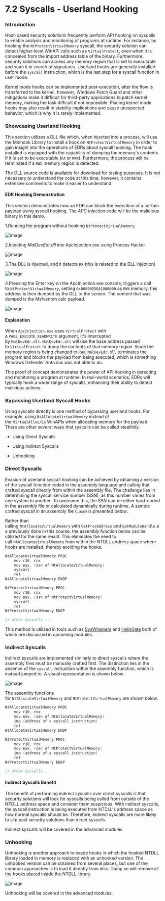 # 7.2 Syscalls - Userland Hooking

### Introduction

Host-based security solutions frequently perform API hooking on syscalls to enable analysis and monitoring of programs at runtime. For instance, by hooking the `NtProtectVirtualMemory` syscall, the security solution can detect higher-level WinAPI calls such as `VirtualProtect`, even when it is concealed from the import address table of the binary. Furthermore, security solutions can access any memory region that is set to executable and scan it in search of signatures. Userland hooks are generally installed before the `syscall` instruction, which is the last step for a syscall function in user mode.

Kernel mode hooks can be implemented post-execution, after the flow is transferred to the kernel, however, Windows Patch Guard and other mitigations make it difficult for third-party applications to patch kernel memory, making the task difficult if not impossible. Placing kernel mode hooks may also result in stability implications and cause unexpected behavior, which is why it is rarely implemented.

### Showcasing Userland Hooking

This section utilizes a DLL file which, when injected into a process, will use the Minhook Library to install a hook on `NtProtectVirtualMemory` in order to gain insight into the operations of EDRs about syscall hooking. The hook installed is equipped with the capability of dumping the memory's contents if it is set to be executable (`RX` or `RWX`). Furthermore, the process will be terminated if a `RWX` memory region is detected.

The DLL source code is available for download for testing purposes. It is not necessary to understand the code at this time, however, it contains extensive comments to make it easier to understand.

#### EDR Hooking Demonstration

This section demonstrates how an EDR can block the execution of a certain payload using syscall hooking. The _APC Injection_ code will be the malicious binary in this demo.

1.Running the program without hooking `NtProtectVirtualMemory`.

![image](https://maldevacademy.s3.amazonaws.com/images/Intermediate/syscalls-userland-hooks-113914292-072b98f1-dd82-4ccc-b111-2a2ae6475fee.png)

2.Injecting _MalDevEdr.dll_ into ApcInjection.exe using Process Hacker

![image](https://maldevacademy.s3.amazonaws.com/images/Intermediate/syscalls-userland-hooks-213914403-878e7988-5106-49dd-95fd-11c10c1ef47b.png)

3.The DLL is injected, and it detects `RX` (this is related to the DLL injection)

![image](https://maldevacademy.s3.amazonaws.com/images/Intermediate/syscalls-userland-hooks-313917466-28dfea35-3e7d-489f-9575-9232fc742b47.png)

4.Pressing the Enter key on the ApcInjection.exe console, triggers a call to `NtProtectVirtualMemory`, setting `0x0000025041080000` as `RWX` memory, this address is then dumped by the DLL to the screen. The content that was dumped is the Msfvenom calc payload.

![image](https://maldevacademy.s3.amazonaws.com/images/Intermediate/syscalls-userland-hooks-413917672-f8a15753-f95d-4236-98e0-d5e4bceec18e.png)

#### Explanation

When `ApcInjection.exe` uses `VirtualProtect` with a `PAGE_EXECUTE_READWRITE` argument, it's intercepted by `MalDevEdr.dll`. `MalDevEdr.dll` will use the base address passed to `VirtualProtect` to dump the contents of that memory region. Since the memory region is being changed to `RWX`, `MalDevEdr.dll` terminates the program and blocks the payload from being executed, which is something Windows Defender Antivirus was not able to do.

This proof of concept demonstrates the power of API hooking in detecting and monitoring a program at runtime. In real-world scenarios, EDRs will typically hook a wider range of syscalls, enhancing their ability to detect malicious actions.

### Bypassing Userland Syscall Hooks

Using syscalls directly is one method of bypassing userland hooks. For example, using `NtAllocateVirtualMemory` instead of the `VirtualAlloc/Ex` WinAPIs when allocating memory for the payload. There are other several ways that syscalls can be called stealthily:

- Using Direct Syscalls
    
- Using Indirect Syscalls
    
- Unhooking
    

### Direct Syscalls

Evasion of userland syscall hooking can be achieved by obtaining a version of the syscall function coded in the assembly language and calling that crafted syscall directly from within the assembly file. The challenge lies in determining the syscall service number (SSN), as this number varies from one system to another. To overcome this, the SSN can be either hard-coded in the assembly file or calculated dynamically during runtime. A sample crafted syscall in an assembly file (`.asm`) is presented below.

Rather than calling `NtAllocateVirtualMemory` with `GetProcAddress` and `GetModuleHandle` as previously done in this course, the assembly function below can be utilized for the same result. This eliminates the need to call `NtAllocateVirtualMemory` from within the NTDLL address space where hooks are installed, thereby avoiding the hooks.

```c
NtAllocateVirtualMemory PROC
    mov r10, rcx
    mov eax, (ssn of NtAllocateVirtualMemory)
    syscall
    ret
NtAllocateVirtualMemory ENDP

NtProtectVirtualMemory PROC
    mov r10, rcx
    mov eax, (ssn of NtProtectVirtualMemory)
    syscall
    ret
NtProtectVirtualMemory ENDP

// other syscalls ...
```

This method is utilized in tools such as [SysWhispers](https://github.com/jthuraisamy/SysWhispers) and [HellsGate](https://github.com/am0nsec/HellsGate) both of which are discussed in upcoming modules.

### Indirect Syscalls

Indirect syscalls are implemented similarly to direct syscalls where the assembly files must be manually crafted first. The distinction lies in the absence of the `syscall` instruction within the assembly function, which is instead jumped to. A visual representation is shown below.

![image](https://maldevacademy.s3.amazonaws.com/images/Intermediate/syscalls-userland-hooks-516898739-a3e3c7e6-68d7-4e8f-a424-15137d79eda1.png)

The assembly functions for `NtAllocateVirtualMemory` and `NtProtectVirtualMemory` are shown below.

```c
NtAllocateVirtualMemory PROC
    mov r10, rcx
    mov eax, (ssn of NtAllocateVirtualMemory)
    jmp (address of a syscall instruction)
    ret
NtAllocateVirtualMemory ENDP

NtProtectVirtualMemory PROC
    mov r10, rcx
    mov eax, (ssn of NtProtectVirtualMemory)
    jmp (address of a syscall instruction)
    ret
NtProtectVirtualMemory ENDP

// other syscalls ...
```

#### Indirect Syscalls Benefit

The benefit of performing indirect syscalls over direct syscalls is that security solutions will look for syscalls being called from outside of the NTDLL address space and consider them suspicious. With indirect syscalls, the syscall instruction is being executed from NTDLL's address space as how normal syscalls should be. Therefore, indirect syscalls are more likely to slip past security solutions than direct syscalls.

Indirect syscalls will be covered in the advanced modules.

### Unhooking

Unhooking is another approach to evade hooks in which the hooked NTDLL library loaded in memory is replaced with an unhooked version. The unhooked version can be obtained from several places, but one of the common approaches is to load it directly from disk. Doing so will remove all the hooks placed inside the NTDLL library.

![image](https://maldevacademy.s3.amazonaws.com/images/Intermediate/syscalls-userland-hooks-616902643-50621da8-9220-413d-9a46-ffcb980caf4f.png)

Unhooking will be covered in the advanced modules.